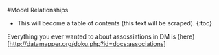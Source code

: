 #Model Relationships

* This will become a table of contents (this text will be scraped).
{:toc}

Everything you ever wanted to about assossiations in DM is (here)[http://datamapper.org/doku.php?id=docs:associations]